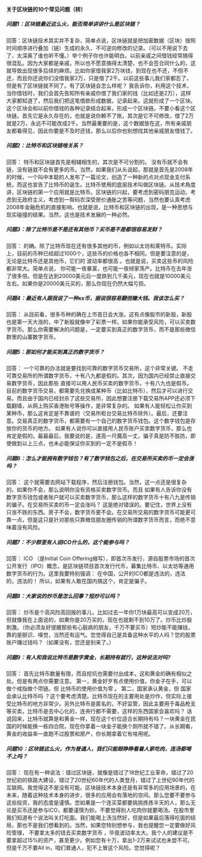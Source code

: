 
#### 关于区块链的10个常见问题（转）

##### 问题1：区块链最近这么火，能否简单讲讲什么是区块链？
回答：区块链技术其实并不复杂，简单点说，区块链就是把加密数据（区块）按照时间顺序进行叠加（链）生成的永久、不可逆向修改的记录。（可以不用说下去了，太深奥了谁也听不懂。）举个例子你也许能明白。以前亲戚之间借钱经常搞得很混乱。因为大家都是亲戚，所以也不愿意搞得太清楚，也不会签合同什么的，这就导致出现很多后续的麻烦。比如你家借我家2万块钱，到现在也不还，不但不还，而且你还说你们没借我家2万，只是借了2千。以前这些事儿我们家都忍了，但是有了区块链就不同了。有了区块链会怎么样呢？ 我告诉你，利用这个技术，当你借钱时，我们会首先告知所有亲戚你借了我们家的钱（比如还是2万），这样大家都知道了，然后我们把这笔借款形成数据，记录起来。这就形成了一个区块。这个区块会和以前你借钱的各种记录结合起来，形成一个区块链。不要小看这个区块链。首先它是永久存在的，也就是说你赖不了账，其次是它不可修改，借了2万就是2万，永远不可能改成2千。当然最重要的是，这个数据放在这，所有亲戚朋友都看得见，因此你要是不及时还钱，那么以后你也别想找其他亲戚朋友借钱了。

##### 问题2：比特币和区块链啥关系？
回答： 特币和区块链首先是相辅相生的，其次是不可分割的。 没有币就不会有链，没有链就不会有更多的币。当然，如果我们从头说起，那就是首先是2008年的时候，一个叫中本聪的人发布了一篇论文，创造了一种新的点对点现金支付系统，而这也宣告了比特币的诞生。比特币使用的底层技术叫做区块链。从技术角度讲，区块链的第一个应用就是比特币。区块链的兴起，要考虑到密码朋克运动，考虑到无政府主义，考虑到一帮码农深受房价通胀之苦等问题，当然也要认真考虑2008年金融危机的直接影响。也就是说，比特币和区块链的出现，是一种思想与现实碰撞的结果。当然，这也是技术发展的一种必然。

##### 问题3：除了比特币是不是还有其他币？买币是不是都很容易发财？
回答： 的确。除了比特币现在还有很多其他的币，例如以太坊和莱特币。实际上，目前的币种已经超过1000个，这些币的价格也各不相同。但是要注意的是，无论是比特币还是其他币，它们的 波动率都很高 。也就是说，买卖这些币的风险都非常大。简单点说， 你可能一夜暴富，也可能一夜倾家荡产。比特币在去年涨了很多倍。但是在达到20000美元后一度跌到几千美元，现在也就是10000美元左右。如果你是20000美元买的，那么你现在仍然大幅亏损。

##### 问题4：最近有人跟我说了一种xx币，据说很容易翻倍赚大钱。我该怎么买？
回答： 从目前看，很多币种的确在上市首日会大涨。这有点像股市的新股，新股也是第一天大涨的，中了新股就像中了彩票一样。如果你能承受风险，可以买卖数字货币。那么你需要解决的问题是，一定要买到真正的数字货币，而不是那些微信群里的山寨数字货币。

##### 问题5：那如何才能买到真正的数字货币？
回答： 一个可靠的办法就是要找到可靠的数字货币交易所，这个非常关键。 不走可靠交易所的所谓数字货币，十有八九都是假的。其次，因为国内已经禁止直接交易数字货币，因此那些 直接可以用人民币买卖的数字货币，十有八九也是假币。 目前的数字货币交易，都需要先兑换成某种币（比如比特币），然后才可以进行交易。而且由于国内已经封杀了这些交易所，因此想要注册下载交易所APP还必须下载翻墙，从网上购买香港账号等操作，是非常复杂的。 如果有人能轻松让你买到某种币，那么这肯定是不靠谱的（交易所柜台交易比特币除外）。最后，还要注意。交易真正的数字货币，都需要有一个自己的数字货币钱包。这个数字钱包是存放你的货币的地方。 如果有人说你可以直接用人民币账户买卖数字货币，那么也肯定是假的。最最最后，我要说的是，道高一尺魔高一丈，骗子真是防不胜防，即使做到以上三点，也未必能保证你买到的一定不是假币！

##### 问题6：怎么才能拥有数字钱包？有了数字钱包之后，在交易所买卖的币一定会涨吗？
回答： 这个就需要去网站下载程序，然后注册钱包。当然，这一点还是很复杂的。如果你不会，那么说明你没有资格买卖数字货币。而且 如果有人告诉你没有数字货币钱包或者账户就可以买卖数字货币，那么这样的数字货币十有八九是传销的骗子。在交易所买卖的币一定会涨吗？ 这是绝对错误的。要记住，世界上没有只涨不跌的东西。房子不会，数字货币更不会。在交易所交易的数字货币可能更可靠一点，但是这只是针对那些只靠微信朋友圈传销的所谓数字货币而言，而绝不意味着没有风险。

##### 问题7：不少群里有人说ICO什么的，这个能参与吗？
回答： ICO （是Initial Coin Offering缩写），即首次币发行，源自股票市场的首次公开发行（IPO）概念，是区块链项目首次发行代币，募集比特币、以太坊等通用数字货币的行为。这里我要特别强调： 在中国，公开的ICO都是违法的，违法的，违法的！ 所以，如果有人敢在国内搞这个，肯定是骗子。

##### 问题8：大家说的炒币是怎么回事？短炒可以吗？
回答： 炒币是个高风险高回报的事儿，比如过去一年你1万块最高可以变成20万，但就像我在上面说的，如果你是20万买的，现在也就剩不到10万了。炒币比炒股刺激。（你必须友好提醒那些有心脏病的朋友，千万不要买币）短炒能不能赚钱，靠的是胆识、嗅觉，当然还有运气。您觉得自己是具备这种水平的人吗？您的股票账户赚过钱吗？（如果没有，您还是别来了。）

##### 问题9：有人和我说比特币是数字黄金，长期持有就行，这种说法对吗?
回答： 首先比特币数量有限，而且挖坑也需要付出成本，这和黄金的确有相似之处。但是有两点你需要注意。
第一，黄金好歹有点使用价值，你金子在手，可以做个戒指做个项链。但 比特币的使用价值为零 。
第二，国家承认黄金，但 国家会承认比特币吗 ？这个要考虑清楚。比特币现在的主要用处是炒作，但实际上接受比特币的地方非常少。另外比特币是匿名的，不好监管，因此主要用于毒品枪支等买卖。比特币是去中心化的，连央行都不需要，这样的东西国家会喜欢吗？
话说回来，比特币就算是和黄金一样，现在这个价位适合长期持有吗？一块黄金在民国的时候能换一栋四合院，现在你拿着一块金子能换个厕所就不错了。从长期看，黄金的收益率一直跑不过股票和房产，你长期拿着它有啥用呢。

##### 问题10：区块链这么火，作为普通人，我们只能眼睁睁看着人家吃肉，连汤都喝不上吗？
回答： 现在有一种说法：错过区块链，就像是错过了18世纪工业革命，错过了20世纪初的铁路大建设，错过了20世纪60年代的人类登月，错过了上世纪90年代的互联网。我觉得这不是没有可能。区块链技术本身还是有非常多的应用场景的，在未来，随着这种技术本身的进步，很多的应用会有落地的空间。那么您要不要参与这些投资，我的态度是谨慎。您如果是一个连买菜都要挑挑拣拣半天的人，那么无论是买币还是参与ICO，都要谨慎为妙。不要觉得别人吃肉你就要喝汤。在股市里我们知道有个说法叫关灯吃面。我们能喝上汤当然好，但是如果最后落得吃面的结局，那也不是我们想看到的。当然，如果您特别想参与，我也提醒您一定要做好风险管理， 不要拿太多的钱去买卖数字货币 ，毕竟波动率太大。我个人的建议是不要拿超过15%的资产，甚至更少。例如您有十万，拿出1-2万来试试也未尝不可。但是千万不要All in，咱们普通人，犯不上冒这个风险。您觉得呢？
